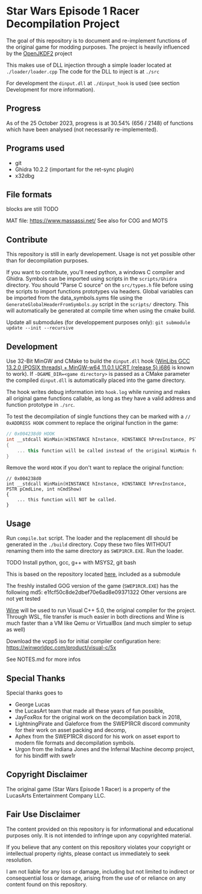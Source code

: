# Star Wars Episode 1 Racer Decompilation Project

The goal of this repository is to document and re-implement functions of the original game for modding purposes.
The project is heavily influenced by the [OpenJKDF2](https://github.com/shinyquagsire23/OpenJKDF2) project

This makes use of DLL injection through a simple loader located at `./loader/loader.cpp`
The code for the DLL to inject is at `./src`

For development the `dinput.dll` at `./dinput_hook` is used (see section Development for more information).

## Progress
As of the 25 October 2023, progress is at 30.54% (656 / 2148) of functions which have been analysed (not necessarily re-implemented).

## Programs used
- git
- Ghidra 10.2.2 (important for the ret-sync plugin)
- x32dbg

## File formats
blocks are still TODO

MAT file: https://www.massassi.net/
See also for COG and MOTS

## Contribute
This repository is still in early developement. Usage is not yet possible other than for decompilation purposes.

If you want to contribute, you'll need python, a windows C compiler and Ghidra.
Symbols can be imported using scripts in the `scripts/Ghidra` directory. You should "Parse C source" on the `src/types.h` file
before using the scripts to import functions prototypes via headers. Global variables can be imported from the
data\_symbols.syms file using the `GenerateGlobalHeaderFromSymbols.py` script in the `scripts/` directory. This will automatically
be generated at compile time when using the cmake build.

Update all submodules (for developpement purposes only):
`git submodule update --init --recursive`

## Development

Use 32-Bit MinGW and CMake to build the `dinput.dll` hook ([WinLibs GCC 13.2.0 (POSIX threads) + MinGW-w64 11.0.1 UCRT (release 5) i686](https://github.com/brechtsanders/winlibs_mingw/releases/tag/13.2.0posix-17.0.6-11.0.1-ucrt-r5) is known to work). If `-DGAME_DIR=<game directory>` is passed as a CMake parameter the compiled `dinput.dll` is automatically placed into the game directory.

The hook writes debug information into `hook.log` while running and makes all original game functions callable, as long as they have a valid address and function prototype in `./src`.

To test the decompilation of single functions they can be marked with a `// 0xADDRESS HOOK` comment to replace the original function in the game:

```cpp
// 0x004238d0 HOOK
int __stdcall WinMain(HINSTANCE hInstance, HINSTANCE hPrevInstance, PSTR pCmdLine, int nCmdShow)
{
    ... this function will be called instead of the original WinMain function.
}
```

Remove the word `HOOK` if you don't want to replace the original function:

```
// 0x004238d0
int __stdcall WinMain(HINSTANCE hInstance, HINSTANCE hPrevInstance, PSTR pCmdLine, int nCmdShow)
{
    ... this function will NOT be called.
}
```

## Usage

Run `compile.bat` script. The loader and the replacement dll should be generated in the `./build` directory. Copy these two files WITHOUT renaming them into the same directory as `SWEP1RCR.EXE`. Run the loader.

TODO Install python, gcc, g++ with MSYS2, git bash


This is based on the repository located [here](https://github.com/OpenSWE1R/swe1r-re.git), included as a submodule

The freshly installed GOG version of the game (`SWEP1RCR.EXE`) has the following md5: e1fcf50c8de2dbef70e6ad8e09371322
Other versions are not yet tested

[Wine](https://www.winehq.org/) will be used to run Visual C++ 5.0, the original compiler for the project. Through WSL, file transfer is much easier in both directions and Wine is much faster than a VM like Qemu or VirtualBox (and much simpler to setup as well)

Download the vcpp5 iso for initial compiler configuration here: https://winworldpc.com/product/visual-c/5x

See NOTES.md for more infos

## Special Thanks
Special thanks goes to
- George Lucas
- the LucasArt team that made all these years of fun possible,
- JayFoxRox for the original work on the decompilation back in 2018,
- LightningPirate and Galeforce from the SWEP1RCR discord community for their work on asset packing and decomp,
- Aphex from the SWEP1RCR discord for his work on asset export to modern file formats and decompilation symbols.
- Urgon from the Indiana Jones and the Infernal Machine decomp project, for his bindiff with swe1r

## Copyright Disclaimer
The original game (Star Wars Episode 1 Racer) is a property of the LucasArts Entertainment Company LLC.

## Fair Use Disclaimer
The content provided on this repository is for informational and educational purposes only. It is not intended to infringe upon any copyrighted material.

If you believe that any content on this repository violates your copyright or intellectual property rights, please contact us immediately to seek resolution.

I am not liable for any loss or damage, including but not limited to indirect or consequential loss or damage, arising from the use of or reliance on any content found on this repository.

